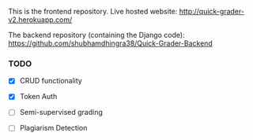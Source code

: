 
This is the frontend repository.
Live hosted website: http://quick-grader-v2.herokuapp.com/

The backend repository (containing the Django code): https://github.com/shubhamdhingra38/Quick-Grader-Backend
### TODO

- [x] CRUD functionality
- [x] Token Auth
- [ ] Semi-supervised grading
- [ ] Plagiarism Detection


